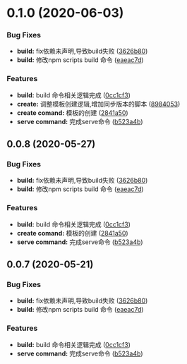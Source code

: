 # 0.1.0 (2020-06-03)


### Bug Fixes

* **build:** fix依赖未声明,导致build失败 ([3626b80](https://github.com/lhz960904/quickcomp/commit/3626b804d114b8fbd577e953e83298046b13cff7))
* **build:** 修改npm scripts build 命令 ([eaeac7d](https://github.com/lhz960904/quickcomp/commit/eaeac7d8864d0becce7be3ca331dc79ffe35f6eb))


### Features

* **build:** build 命令相关逻辑完成 ([0cc1cf3](https://github.com/lhz960904/quickcomp/commit/0cc1cf30ef739389aa23a02c0305639c0d43eea4))
* **create:** 调整模板创建逻辑,增加同步版本的脚本 ([8984053](https://github.com/lhz960904/quickcomp/commit/89840535d5f5fe955f95eae377c7d5b208d126c1))
* **create comand:** 模板的创建 ([2841a50](https://github.com/lhz960904/quickcomp/commit/2841a50b1766f6229e8e566102bda82b4df04a4f))
* **serve command:** 完成serve命令 ([b523a4b](https://github.com/lhz960904/quickcomp/commit/b523a4b6363e0f79f08f2bc29d086d670f6cc2ac))



## 0.0.8 (2020-05-27)


### Bug Fixes

* **build:** fix依赖未声明,导致build失败 ([3626b80](https://github.com/lhz960904/quickcomp/commit/3626b804d114b8fbd577e953e83298046b13cff7))
* **build:** 修改npm scripts build 命令 ([eaeac7d](https://github.com/lhz960904/quickcomp/commit/eaeac7d8864d0becce7be3ca331dc79ffe35f6eb))


### Features

* **build:** build 命令相关逻辑完成 ([0cc1cf3](https://github.com/lhz960904/quickcomp/commit/0cc1cf30ef739389aa23a02c0305639c0d43eea4))
* **create comand:** 模板的创建 ([2841a50](https://github.com/lhz960904/quickcomp/commit/2841a50b1766f6229e8e566102bda82b4df04a4f))
* **serve command:** 完成serve命令 ([b523a4b](https://github.com/lhz960904/quickcomp/commit/b523a4b6363e0f79f08f2bc29d086d670f6cc2ac))



## 0.0.7 (2020-05-21)


### Bug Fixes

* **build:** fix依赖未声明,导致build失败 ([3626b80](https://github.com/lhz960904/quickcomp/commit/3626b804d114b8fbd577e953e83298046b13cff7))
* **build:** 修改npm scripts build 命令 ([eaeac7d](https://github.com/lhz960904/quickcomp/commit/eaeac7d8864d0becce7be3ca331dc79ffe35f6eb))


### Features

* **build:** build 命令相关逻辑完成 ([0cc1cf3](https://github.com/lhz960904/quickcomp/commit/0cc1cf30ef739389aa23a02c0305639c0d43eea4))
* **serve command:** 完成serve命令 ([b523a4b](https://github.com/lhz960904/quickcomp/commit/b523a4b6363e0f79f08f2bc29d086d670f6cc2ac))



